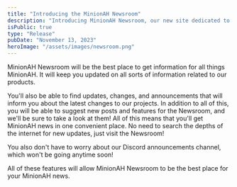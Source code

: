 ```yaml
---
title: "Introducing the MinionAH Newsroom"
description: "Introducing MinionAH Newsroom, our new site dedicated to keeping you up-to-date about our latest projects."
isPublic: true
type: "Release"
pubDate: "November 13, 2023"
heroImage: "/assets/images/newsroom.png"
---
```


MinionAH Newsroom will be the best place to get information for all things MinionAH. It will keep you updated on all sorts of information related to our products.

You'll also be able to find updates, changes, and announcements that will inform you about the latest changes to our projects.
In addition to all of this, you will be able to suggest new posts and features for the Newsroom, and we'll be sure to take a look at them!
All of this means that you'll get MinionAH news in one convenient place. No need to search the depths of the internet for new updates, just visit the Newsroom!

You also don't have to worry about our Discord announcements channel, which won't be going anytime soon!

All of these features will allow MinionAH Newsroom to be the best place for your MinionAH news.
